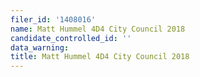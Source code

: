 ```yaml
---
filer_id: '1408016'
name: Matt Hummel 4D4 City Council 2018
candidate_controlled_id: ''
data_warning:
title: Matt Hummel 4D4 City Council 2018
---
```

